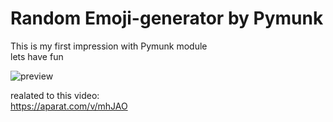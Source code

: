 # Random Emoji-generator by Pymunk

This is my first impression with Pymunk module   
lets have fun   

![preview](preview.gif)

realated to this video:   
https://aparat.com/v/mhJAO
